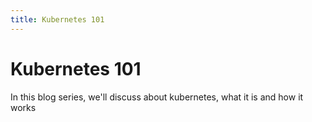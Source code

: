 ```yaml
---
title: Kubernetes 101
---
```


# Kubernetes 101

In this blog series, we'll discuss about kubernetes, what it is and how it works